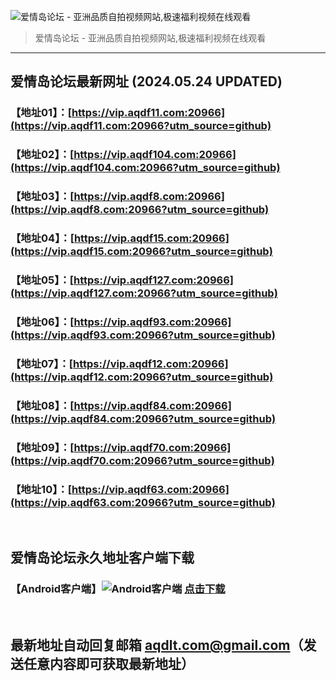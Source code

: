 ![爱情岛论坛 - 亚洲品质自拍视频网站,极速福利视频在线观看](http://lz.sinaimg.cn/large/007drMcOgy1g5i6x3ua0xj30eg0393yo.jpg)
> 爱情岛论坛 - 亚洲品质自拍视频网站,极速福利视频在线观看

---

## 爱情岛论坛最新网址 (2024.05.24 UPDATED)
### 【地址01】：[https://vip.aqdf11.com:20966](https://vip.aqdf11.com:20966?utm_source=github)
### 【地址02】：[https://vip.aqdf104.com:20966](https://vip.aqdf104.com:20966?utm_source=github)
### 【地址03】：[https://vip.aqdf8.com:20966](https://vip.aqdf8.com:20966?utm_source=github)
### 【地址04】：[https://vip.aqdf15.com:20966](https://vip.aqdf15.com:20966?utm_source=github)
### 【地址05】：[https://vip.aqdf127.com:20966](https://vip.aqdf127.com:20966?utm_source=github)
### 【地址06】：[https://vip.aqdf93.com:20966](https://vip.aqdf93.com:20966?utm_source=github)
### 【地址07】：[https://vip.aqdf12.com:20966](https://vip.aqdf12.com:20966?utm_source=github)
### 【地址08】：[https://vip.aqdf84.com:20966](https://vip.aqdf84.com:20966?utm_source=github)
### 【地址09】：[https://vip.aqdf70.com:20966](https://vip.aqdf70.com:20966?utm_source=github)
### 【地址10】：[https://vip.aqdf63.com:20966](https://vip.aqdf63.com:20966?utm_source=github)
<br>

## 爱情岛论坛永久地址客户端下载
### 【Android客户端】![Android客户端](https://ww1.sinaimg.cn/large/007drMcOgy1fzljgv278jj300f00ia9t.jpg) [点击下载](https://app.aqdlt.app/v1/aqdlt_android_0828.apk)

<br>

## 最新地址自动回复邮箱 [aqdlt.com@gmail.com](mailto:aqdlt.com@gmail.com)（发送任意内容即可获取最新地址）
